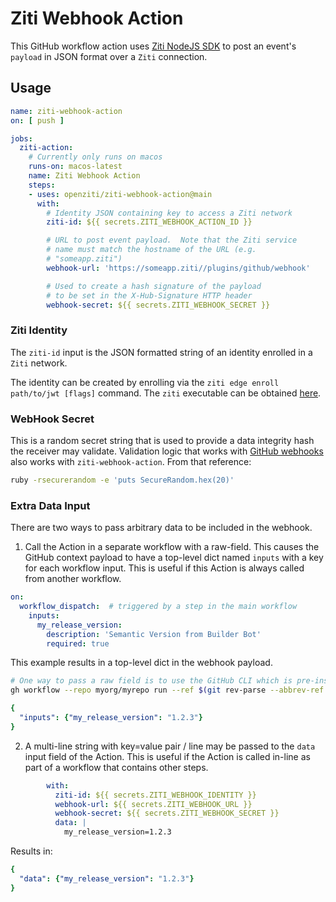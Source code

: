 # Ziti Webhook Action

This GitHub workflow action uses [Ziti NodeJS SDK](https://github.com/openziti/ziti-sdk-nodejs) to post an event's `payload` in JSON format over a `Ziti` connection.  

## Usage

```yml
name: ziti-webhook-action
on: [ push ]

jobs:
  ziti-action:
    # Currently only runs on macos
    runs-on: macos-latest
    name: Ziti Webhook Action
    steps:
    - uses: openziti/ziti-webhook-action@main
      with:
        # Identity JSON containing key to access a Ziti network
        ziti-id: ${{ secrets.ZITI_WEBHOOK_ACTION_ID }}

        # URL to post event payload.  Note that the Ziti service
        # name must match the hostname of the URL (e.g.
        # "someapp.ziti")
        webhook-url: 'https://someapp.ziti//plugins/github/webhook'

        # Used to create a hash signature of the payload
        # to be set in the X-Hub-Signature HTTP header
        webhook-secret: ${{ secrets.ZITI_WEBHOOK_SECRET }}
```

### Ziti Identity

The `ziti-id` input is the JSON formatted string of an identity enrolled  in a `Ziti` network.

The identity can be created by enrolling via the `ziti edge enroll path/to/jwt [flags]` command.  The `ziti` executable can be obtained [here](https://github.com/openziti/ziti/releases/latest).

### WebHook Secret

This is a random secret string that is used to provide a data integrity hash the receiver may validate. Validation logic that works with [GitHub webhooks](https://docs.github.com/en/developers/webhooks-and-events/webhooks/securing-your-webhooks) also works with `ziti-webhook-action`. From that reference:

```bash
ruby -rsecurerandom -e 'puts SecureRandom.hex(20)'
```

### Extra Data Input

There are two ways to pass arbitrary data to be included in the webhook.

1. Call the Action in a separate workflow with a raw-field. This causes the GitHub context payload to have a top-level dict named `inputs` with a key for each workflow input. This is useful if this Action is always called from another workflow.

```yaml
on:
  workflow_dispatch:  # triggered by a step in the main workflow
    inputs:
      my_release_version:
        description: 'Semantic Version from Builder Bot'
        required: true
```

This example results in a top-level dict in the webhook payload.

```bash
# One way to pass a raw field is to use the GitHub CLI which is pre-installed in all hosted runner VMs
gh workflow --repo myorg/myrepo run --ref $(git rev-parse --abbrev-ref HEAD) --raw-field my_release_version=1.2.3 send-ziti-webhook.yml
```

```yaml
{
  "inputs": {"my_release_version": "1.2.3"}
}
```

2. A multi-line string with key=value pair / line may be passed to the `data` input field of the Action. This is useful if the Action is called in-line as part of a workflow that contains other steps.

```yaml
        with:
          ziti-id: ${{ secrets.ZITI_WEBHOOK_IDENTITY }}
          webhook-url: ${{ secrets.ZITI_WEBHOOK_URL }}
          webhook-secret: ${{ secrets.ZITI_WEBHOOK_SECRET }}
          data: |
            my_release_version=1.2.3
```

Results in:

```yaml
{
  "data": {"my_release_version": "1.2.3"}
}
```
